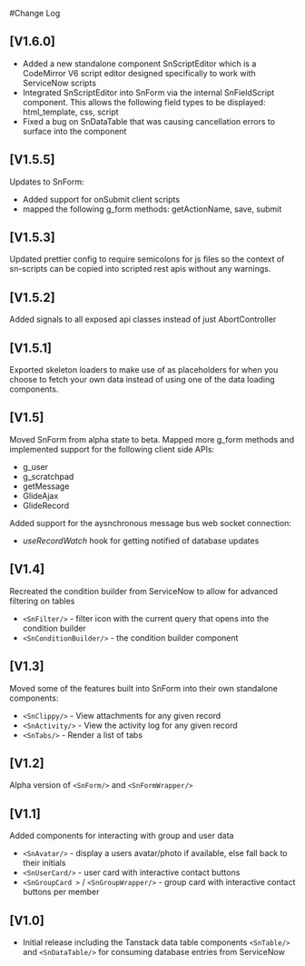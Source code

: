 #Change Log
## [V1.6.0]
- Added a new standalone component SnScriptEditor which is a CodeMirror V6 script editor designed specifically to work with ServiceNow scripts
- Integrated SnScriptEditor into SnForm via the internal SnFieldScript component. This allows the following field types to be displayed: html_template, css, script
- Fixed a bug on SnDataTable that was causing cancellation errors to surface into the component

## [V1.5.5]
Updates to SnForm:
- Added support for onSubmit client scripts
- mapped the following g_form methods: getActionName, save, submit

## [V1.5.3]
Updated prettier config to require semicolons for js files so the context of sn-scripts can be copied into scripted rest apis without any warnings.

## [V1.5.2]
Added signals to all exposed api classes instead of just AbortController

## [V1.5.1]
Exported skeleton loaders to make use of as placeholders for when you choose to fetch your own data instead of using one of the data loading components.

## [V1.5]
Moved SnForm from alpha state to beta. Mapped more g_form methods and implemented support for the following client side APIs:
- g_user
- g_scratchpad
- getMessage
- GlideAjax
- GlideRecord

Added support for the aysnchronous message bus web socket connection:
- *useRecordWatch* hook for getting notified of database updates

## [V1.4]
Recreated the condition builder from ServiceNow to allow for advanced filtering on tables
- `<SnFilter/>` - filter icon with the current query that opens into the condition builder
- `<SnConditionBuilder/>` - the condition builder component

## [V1.3]
Moved some of the features built into SnForm into their own standalone components:
- `<SnClippy/>` - View attachments for any given record
- `<SnActivity/>` - View the activity log for any given record
- `<SnTabs/>` - Render a list of tabs

## [V1.2]
Alpha version of `<SnForm/>` and `<SnFormWrapper/>`

## [V1.1]
Added components for interacting with group and user data
- `<SnAvatar/>` - display a users avatar/photo if available, else fall back to their initials
- `<SnUserCard/>` - user card with interactive contact buttons
- `<SnGroupCard >` / `<SnGroupWrapper/>` - group card with interactive contact buttons per member

## [V1.0]
- Initial release including the Tanstack data table components `<SnTable/>` and `<SnDataTable/>` for consuming database entries from ServiceNow
